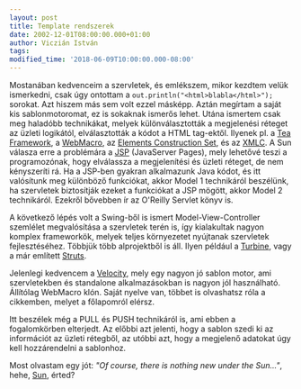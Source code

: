 ```yaml
---
layout: post
title: Template rendszerek
date: 2002-12-01T08:00:00.000+01:00
author: Viczián István
tags:
modified_time: '2018-06-09T10:00:00.000-08:00'
---
```


Mostanában kedvenceim a szervletek, és emlékszem, mikor kezdtem velük
ismerkedni, csak úgy ontottam a `out.println("<html>blabla</html>");`
sorokat. Azt hiszem más sem volt ezzel másképp. Aztán megírtam a saját
kis sablonmotoromat, ez is sokaknak ismerős lehet. Utána ismertem csak
meg haladóbb technikákat, melyek különválasztották a megjelenési réteget
az üzleti logikától, elválasztották a kódot a HTML tag-ektől. Ilyenek
pl. a [Tea Framework](http://teatrove.sourceforge.net/), a
[WebMacro](http://www.webmacro.org/), az [Elements Construction
Set](http://jakarta.apache.org/ecs/), és az
[XMLC](http://xmlc.objectweb.org/). A Sun válasza erre a problémára a
[JSP](http://java.sun.com/products/jsp/) (JavaServer Pages), mely
lehetővé teszi a programozónak, hogy elválassza a megjelenítési és
üzleti réteget, de nem kényszeríti rá. Ha a JSP-ben gyakran alkalmazunk
Java kódot, és itt valósítunk meg különböző funkciókat, akkor Model 1
technikáról beszélünk, ha szervletek biztosítják ezeket a funkciókat a
JSP mögött, akkor Model 2 technikáról. Ezekről bővebben ír az O'Reilly
Servlet könyv is.

A következő lépés volt a Swing-ből is ismert Model-View-Controller
szemlélet megvalósítása a szervletek terén is, így kialakultak nagyon
komplex frameworkök, melyek teljes környezetet nyújtanak szervletek
fejlesztéséhez. Többjük több alprojektből is áll. Ilyen például a
[Turbine](http://jakarta.apache.org/turbine/index.html), vagy a már
említett [Struts](http://jakarta.apache.org/struts/index.html).

Jelenlegi kedvencem a
[Velocity](http://jakarta.apache.org/velocity/index.html), mely egy
nagyon jó sablon motor, ami szervletekben és standalone alkalmazásokban
is nagyon jól használható. Állítólag WebMacro klón. Saját nyelve van,
többet is olvashatsz róla a cikkemben, melyet a főlapomról elérsz.

Itt beszélek még a PULL és PUSH technikáról is, ami ebben a
fogalomkörben elterjedt. Az előbbi azt jelenti, hogy a sablon szedi ki
az információt az üzleti rétegből, az utóbbi azt, hogy a megjelenő
adatokat úgy kell hozzárendelni a sablonhoz.

Most olvastam egy jót: *"Of course, there is nothing new under the
Sun..."*, hehe, [Sun](http://www.sun.com/index.xml), érted?
